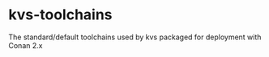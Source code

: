 # kvs-toolchains

The standard/default toolchains used by kvs packaged for deployment with Conan 2.x

